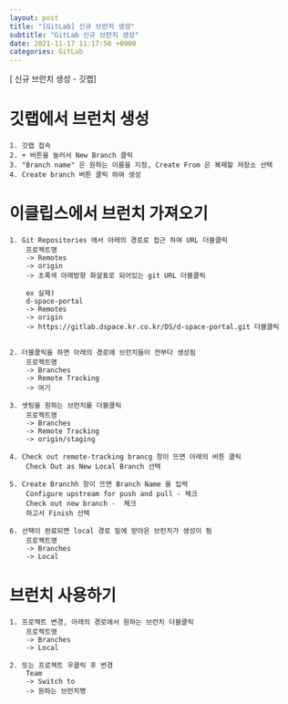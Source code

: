 ```yaml
---
layout: post
title: "[GitLab] 신규 브런치 생성"
subtitle: "GitLab 신규 브런치 생성"
date: 2021-11-17 11:17:58 +0900
categories: GitLab
---
```

[ 신규 브런치 생성 - 깃랩]

# 깃랩에서 브런치 생성

	1. 깃랩 접속
	2. + 버튼을 눌러서 New Branch 클릭
	3. "Branch name" 은 원하는 이름을 지정, Create From 은 복제할 저장소 선택
	4. Create branch 버튼 클릭 하여 생성


# 이클립스에서 브런치 가져오기
	
	1. Git Repositories 에서 아래의 경로로 접근 하여 URL 더블클릭
		프로젝트명
		-> Remotes 
		-> origin 
		-> 초록색 아래방향 화살표로 되어있는 git URL 더블클릭

		ex 실제)
		d-space-portal 
		-> Remotes 
		-> origin 
		-> https://gitlab.dspace.kr.co.kr/DS/d-space-portal.git 더블클릭
	
	
	2. 더블클릭을 하면 아래의 경로에 브런치들이 전부다 생성됨
		프로젝트명
		-> Branches
		-> Remote Tracking
		-> 여기
		
	3. 셋팅을 원하는 브런치를 더블클릭
		프로젝트명
		-> Branches
		-> Remote Tracking	
		-> origin/staging 
	
	4. Check out remote-tracking brancg 창이 뜨면 아래의 버튼 클릭
		Check Out as New Local Branch 선택
	
	5. Create Branchh 창이 뜨면 Branch Name 을 입력
		Configure upstream for push and pull - 체크
		Check out new branch -  체크
		하고서 Finish 선택
	
	6. 선택이 완료되면 local 경로 밑에 받아온 브런치가 생성이 됨 
		프로젝트명
		-> Branches
		-> Local 



# 브런치 사용하기

	1. 프로젝트 변경, 아래의 경로에서 원하는 브런치 더블클릭
		프로젝트명
		-> Branches
		-> Local 
	
	2. 또는 프로젝트 우클릭 후 변경
		Team
		-> Switch to 
		-> 원하는 브런치명
		
